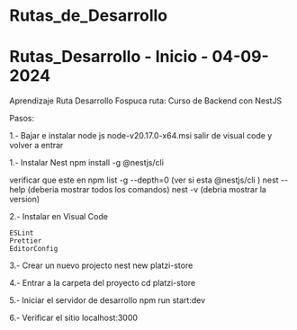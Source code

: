# Rutas_de_Desarrollo

# Rutas_Desarrollo - Inicio - 04-09-2024
Aprendizaje Ruta Desarrollo Fospuca
ruta:
    Curso de Backend con NestJS
   
Pasos:


1.- Bajar e instalar node js
   node-v20.17.0-x64.msi
   salir de visual code y volver a entrar 

1.- Instalar Nest
    npm install -g @nestjs/cli

   verificar que este en 
    npm list -g --depth=0 (ver si  esta @nestjs/cli  )
    nest  --help
   (deberia mostrar todos los comandos)
    nest -v
   (debria mostrar la version)

2.- Instalar en Visual Code
    
    ESLint  
    Prettier 
    EditorConfig

3.- Crear un nuevo projecto
    nest new platzi-store

4.- Entrar a la carpeta del proyecto
    cd platzi-store

5.- Iniciar el servidor de desarrollo
    npm run start:dev

6.- Verificar el sitio 
    localhost:3000


